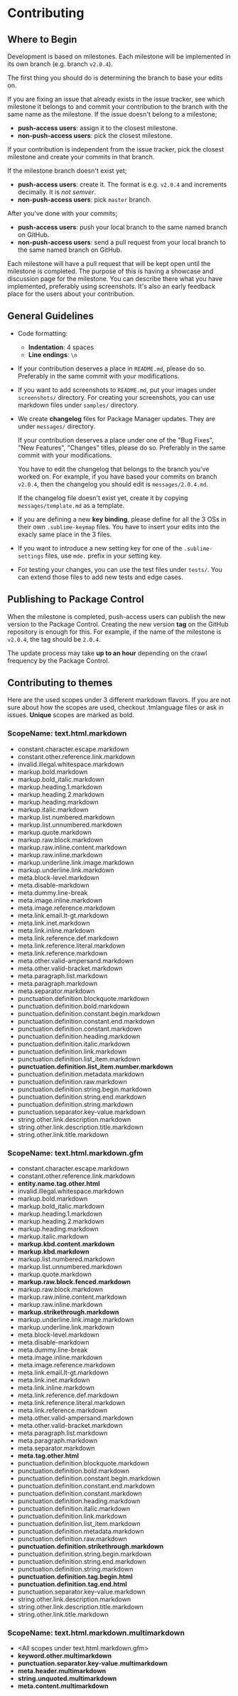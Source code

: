 # Contributing

## Where to Begin

Development is based on milestones. Each milestone will be implemented in its own branch (e.g. branch `v2.0.4`).

The first thing you should do is determining the branch to base your edits on.

If you are fixing an issue that already exists in the issue tracker, see which milestone it belongs to and commit your contribution to the branch with the same name as the milestone. If the issue doesn't belong to a milestone;

* __push-access users__: assign it to the closest milestone.
* __non-push-access users__: pick the closest milestone.

If your contribution is independent from the issue tracker, pick the closest milestone and create your commits in that branch.

If the milestone branch doesn't exist yet;

* __push-access users__: create it. The format is e.g. `v2.0.4` and increments decimally. It is _not semver_.
* __non-push-access users__: pick `master` branch.

After you've done with your commits;

* __push-access users__: push your local branch to the same named branch on GitHub.
* __non-push-access users__: send a pull request from your local branch to the same named branch on GitHub.

Each milestone will have a pull request that will be kept open until the milestone is completed. The purpose of this is having a showcase and discussion page for the milestone. You can describe there what you have implemented, preferably using screenshots. It's also an early feedback place for the users about your contribution.

## General Guidelines

* Code formatting:
    - __Indentation__: 4 spaces
    - __Line endings__: `\n`
* If your contribution deserves a place in `README.md`, please do so. Preferably in the same commit with your modifications.
* If you want to add screenshots to `README.md`, put your images under `screenshots/` directory. For creating your screenshots, you can use markdown files under `samples/` directory.
* We create __changelog__ files for Package Manager updates. They are under `messages/` directory.

    If your contribution deserves a place under one of the "Bug Fixes", "New Features", "Changes" titles, please do so. Preferably in the same commit with your modifications.

    You have to edit the changelog that belongs to the branch you've worked on. For example, if you have based your commits on branch `v2.0.4`, then the changelog you should edit is `messages/2.0.4.md`.

    If the changelog file doesn't exist yet, create it by copying `messages/template.md` as a template.

* If you are defining a new __key binding__, please define for all the 3 OSs in their own `.sublime-keymap` files. You have to insert your edits into the exacly same place in the 3 files.
* If you want to introduce a new setting key for one of the `.sublime-settings` files, use `mde.` prefix in your setting key.
* For testing your changes, you can use the test files under `tests/`. You can extend those files to add new tests and edge cases.

## Publishing to Package Control

When the milestone is completed, push-access users can publish the new version to the Package Control. Creating the new version __tag__ on the GitHub repository is enough for this. For example, if the name of the milestone is `v2.0.4`, the tag should be `2.0.4`.

The update process may take __up to an hour__ depending on the crawl frequency by the Package Control.

## Contributing to themes

Here are the used scopes under 3 different markdown flavors. If you are not sure about how the scopes are used, checkout .tmlanguage files or ask in issues. __Unique__ scopes are marked as bold.

### ScopeName: text.html.markdown

* constant.character.escape.markdown
* constant.other.reference.link.markdown
* invalid.illegal.whitespace.markdown
* markup.bold.markdown
* markup.bold_italic.markdown
* markup.heading.1.markdown
* markup.heading.2.markdown
* markup.heading.markdown
* markup.italic.markdown
* markup.list.numbered.markdown
* markup.list.unnumbered.markdown
* markup.quote.markdown
* markup.raw.block.markdown
* markup.raw.inline.content.markdown
* markup.raw.inline.markdown
* markup.underline.link.image.markdown
* markup.underline.link.markdown
* meta.block-level.markdown
* meta.disable-markdown
* meta.dummy.line-break
* meta.image.inline.markdown
* meta.image.reference.markdown
* meta.link.email.lt-gt.markdown
* meta.link.inet.markdown
* meta.link.inline.markdown
* meta.link.reference.def.markdown
* meta.link.reference.literal.markdown
* meta.link.reference.markdown
* meta.other.valid-ampersand.markdown
* meta.other.valid-bracket.markdown
* meta.paragraph.list.markdown
* meta.paragraph.markdown
* meta.separator.markdown
* punctuation.definition.blockquote.markdown
* punctuation.definition.bold.markdown
* punctuation.definition.constant.begin.markdown
* punctuation.definition.constant.end.markdown
* punctuation.definition.constant.markdown
* punctuation.definition.heading.markdown
* punctuation.definition.italic.markdown
* punctuation.definition.link.markdown
* punctuation.definition.list_item.markdown
* __punctuation.definition.list_item.number.markdown__
* punctuation.definition.metadata.markdown
* punctuation.definition.raw.markdown
* punctuation.definition.string.begin.markdown
* punctuation.definition.string.end.markdown
* punctuation.definition.string.markdown
* punctuation.separator.key-value.markdown
* string.other.link.description.markdown
* string.other.link.description.title.markdown
* string.other.link.title.markdown

### ScopeName: text.html.markdown.gfm

* constant.character.escape.markdown
* constant.other.reference.link.markdown
* __entity.name.tag.other.html__
* invalid.illegal.whitespace.markdown
* markup.bold.markdown
* markup.bold_italic.markdown
* markup.heading.1.markdown
* markup.heading.2.markdown
* markup.heading.markdown
* markup.italic.markdown
* __markup.kbd.content.markdown__
* __markup.kbd.markdown__
* markup.list.numbered.markdown
* markup.list.unnumbered.markdown
* markup.quote.markdown
* __markup.raw.block.fenced.markdown__
* markup.raw.block.markdown
* markup.raw.inline.content.markdown
* markup.raw.inline.markdown
* __markup.strikethrough.markdown__
* markup.underline.link.image.markdown
* markup.underline.link.markdown
* meta.block-level.markdown
* meta.disable-markdown
* meta.dummy.line-break
* meta.image.inline.markdown
* meta.image.reference.markdown
* meta.link.email.lt-gt.markdown
* meta.link.inet.markdown
* meta.link.inline.markdown
* meta.link.reference.def.markdown
* meta.link.reference.literal.markdown
* meta.link.reference.markdown
* meta.other.valid-ampersand.markdown
* meta.other.valid-bracket.markdown
* meta.paragraph.list.markdown
* meta.paragraph.markdown
* meta.separator.markdown
* __meta.tag.other.html__
* punctuation.definition.blockquote.markdown
* punctuation.definition.bold.markdown
* punctuation.definition.constant.begin.markdown
* punctuation.definition.constant.end.markdown
* punctuation.definition.constant.markdown
* punctuation.definition.heading.markdown
* punctuation.definition.italic.markdown
* punctuation.definition.link.markdown
* punctuation.definition.list_item.markdown
* punctuation.definition.metadata.markdown
* punctuation.definition.raw.markdown
* __punctuation.definition.strikethrough.markdown__
* punctuation.definition.string.begin.markdown
* punctuation.definition.string.end.markdown
* punctuation.definition.string.markdown
* __punctuation.definition.tag.begin.html__
* __punctuation.definition.tag.end.html__
* punctuation.separator.key-value.markdown
* string.other.link.description.markdown
* string.other.link.description.title.markdown
* string.other.link.title.markdown

### ScopeName: text.html.markdown.multimarkdown

* &lt;All scopes under text.html.markdown.gfm&gt;
* __keyword.other.multimarkdown__
* __punctuation.separator.key-value.multimarkdown__
* __meta.header.multimarkdown__
* __string.unquoted.multimarkdown__
* __meta.content.multimarkdown__
